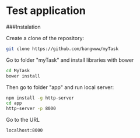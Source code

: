 # Test application

###Instalation

Create a clone of the repository:

```sh
git clone https://github.com/bangwww/myTask
```
Go to folder "myTask" and install libraries with bower
```sh
cd MyTask
bower install
```
Then go to folder "app" and run local server:
```sh
npm install -g http-server
cd app
http-server -p 8000
```
Go to the URL
```sh
localhost:8000
```



